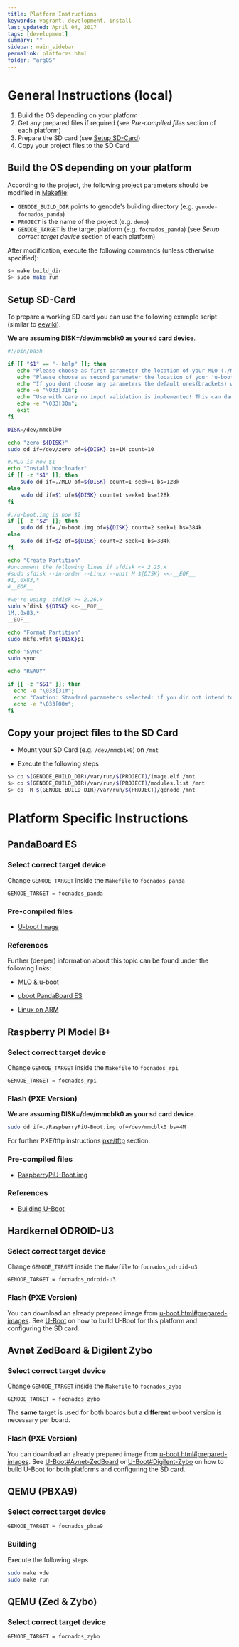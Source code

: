 ```yaml
---
title: Platform Instructions
keywords: vagrant, development, install
last_updated: April 04, 2017
tags: [development]
summary: ""
sidebar: main_sidebar
permalink: platforms.html
folder: "argOS"
---
```


# General Instructions (local)
1. Build the OS depending on your platform
2. Get any prepared files if required (see *Pre-compiled files* section of each platform)
3. Prepare the SD card (see [Setup SD-Card](platforms.html#setup-sd-card))
4. Copy your project files to the SD Card

## Build the OS depending on your platform

According to the project, the following project parameters should be modified in [Makefile](https://github.com/argos-research/operating-system/blob/master/Makefile):

* `GENODE_BUILD_DIR` points to genode's building directory (e.g. `genode-focnados_panda`)
* `PROJECT` is the name of the project (e.g. `demo`)
* `GENODE_TARGET` is the target platform (e.g. `focnados_panda`) (see *Setup correct target device* section of each platform)

After modification, execute the following commands (unless otherwise specified):

```sh
$> make build_dir
$> sudo make run
```

## Setup SD-Card

To prepare a working SD card you can use the following example script (similar to [eewiki](https://eewiki.net/display/linuxonarm/PandaBoard#PandaBoard-SetupmicroSDcard)).

**We are assuming DISK=/dev/mmcblk0 as your sd card device**.

```sh
#!/bin/bash

if [[ "$1" == "--help" ]]; then
   echo "Please choose as first parameter the location of your MLO (./MLO)"
   echo "Please choose as second parameter the location of your 'u-boot.img'(./u-boot.img)"
   echo "If you dont choose any parameters the default ones(brackets) will be choosen"
   echo -e "\033[31m";
   echo "Use with care no input validation is implemented! This can damage your sd card!"
   echo -e "\033[30m";
   exit
fi

DISK=/dev/mmcblk0

echo "zero ${DISK}"
sudo dd if=/dev/zero of=${DISK} bs=1M count=10

#.MLO is now $1
echo "Install bootloader"
if [[ -z "$1" ]]; then
	sudo dd if=./MLO of=${DISK} count=1 seek=1 bs=128k
else
	sudo dd if=$1 of=${DISK} count=1 seek=1 bs=128k
fi

#./u-boot.img is now $2
if [[ -z "$2" ]]; then
	sudo dd if=./u-boot.img of=${DISK} count=2 seek=1 bs=384k
else
	sudo dd if=$2 of=${DISK} count=2 seek=1 bs=384k
fi

echo "Create Partition"
#uncomment the following lines if sfdisk <= 2.25.x
#sudo sfdisk --in-order --Linux --unit M ${DISK} <<-__EOF__
#1,,0x83,*
#__EOF__

#we're using  sfdisk >= 2.26.x
sudo sfdisk ${DISK} <<-__EOF__
1M,,0x83,*
__EOF__

echo "Format Partition"
sudo mkfs.vfat ${DISK}p1

echo "Sync"
sudo sync

echo "READY"

if [[ -z "$S1" ]]; then
  echo -e "\033[31m";
  echo "Caution: Standard parameters selected: if you did not intend to do this please check if everything is ok!"
  echo -e "\033[00m";
fi
```

## Copy your project files to the SD Card

* Mount your SD Card (e.g. `/dev/mmcblk0`) on `/mnt`

* Execute the following steps

```sh
$> cp $(GENODE_BUILD_DIR)/var/run/$(PROJECT)/image.elf /mnt
$> cp $(GENODE_BUILD_DIR)/var/run/$(PROJECT)/modules.list /mnt
$> cp -R $(GENODE_BUILD_DIR)/var/run/$(PROJECT)/genode /mnt
```

# Platform Specific Instructions

## PandaBoard ES

### Select correct target device

Change `GENODE_TARGET` inside the `Makefile` to `focnados_panda`

```make
GENODE_TARGET = focnados_panda
```

### Pre-compiled files
  * [U-boot Image](https://github.com/argos-research/operating-system/tree/master/Panda%20SD)


### References
Further (deeper) information about this topic can be found under the following links:

* [MLO & u-boot](http://elinux.org/Panda_How_to_MLO_%26_u-boot)

* [uboot PandaBoard ES](http://elinux.org/PandaBoard_ES_uboot_howto)

* [Linux on ARM](https://eewiki.net/display/linuxonarm/PandaBoard)


## Raspberry PI Model B+

### Select correct target device
Change `GENODE_TARGET` inside the `Makefile` to `focnados_rpi`

```make
GENODE_TARGET = focnados_rpi
```

### Flash (PXE Version)
**We are assuming DISK=/dev/mmcblk0 as your sd card device**.
```sh
sudo dd if=./RaspberryPiU-Boot.img of=/dev/mmcblk0 bs=4M
```

For further PXE/tftp instructions [pxe/tftp](pxe.html) section.

### Pre-compiled files
* [RaspberryPiU-Boot.img](https://nextcloud.os.in.tum.de/s/xAxEQYA57SIhnhz)

### References
* [Building U-Boot](http://wiki.beyondlogic.org/index.php?title=Compiling_uBoot_RaspberryPi)



## Hardkernel ODROID-U3

### Select correct target device
Change `GENODE_TARGET` inside the `Makefile` to `focnados_odroid-u3`

```make
GENODE_TARGET = focnados_odroid-u3
```

### Flash (PXE Version)
You can download an already prepared image from [u-boot.html#prepared-images](here).
See [U-Boot](u-boot.html#hardkernel-odroid-u3) on how to build U-Boot for this platform and configuring the SD card.

## Avnet ZedBoard & Digilent Zybo

### Select correct target device
Change `GENODE_TARGET` inside the `Makefile` to `focnados_zybo`

``` make
GENODE_TARGET = focnados_zybo
```

The **same** target is used for both boards but a **different** u-boot version is necessary per board.

### Flash (PXE Version)
You can download an already prepared image from [u-boot.html#prepared-images](here).
See [U-Boot#Avnet-ZedBoard](u-boot.html#avnet-zedboard) or [U-Boot#Digilent-Zybo](u-boot.html#digilent-zybo) on how to build U-Boot for both platforms and configuring the SD card.

## QEMU (PBXA9)
### Select correct target device

```make
GENODE_TARGET = focnados_pbxa9
```

### Building
Execute the following steps
```sh
sudo make vde
sudo make run
```

## QEMU (Zed & Zybo)
### Select correct target device

``` make
GENODE_TARGET = focnados_zybo
```
